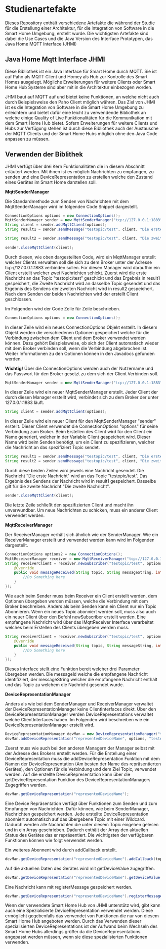 # Studienartefakte

Dieses Repository enthält verschiedene Artefakte die während der Studie für die Erstellung einer Architektur, für die Integration von Software in die Smart Home Umgebung, erstellt wurde. Die wichtigsten Artefakte sind dabei die Use Cases und die Java Version des Interface Prototypen, das Java Home MQTT Interface (JHMI)

## Java Home Mqtt Interface JHMI

Diese Bibliothek ist ein Java Interface für Smart Home durch MQTT. Sie ist auf Paho als MQTT Client und Homey als Hub zur Kontrolle des Smart Homes ausgelegt. Mögliche Erweiterungen für weitere Clients oder Smart Home Hub Systeme sind aber mit in die Architektur einbezogen worden.

JHMI baut auf MQTT auf und bietet keine Funktionen, an welche nicht auch durch Beispielsweise den Paho Client möglich währen. Das Ziel von JHMI ist es die Integration von Software in die Smart Home Umgebung zu erleichtern und bietet dafür eine leicht zu verwendende Bibliothek an welche einige Quality of Live Funktionalitäten für die Kommunikation mit dem Smart Home Hub bietet. Sofern Erweiterungen für weitere Clients und Hubs zur Verfügung stehen ist durch diese Bibliothek auch der Austausche der MQTT Clients und der Smart Home Hubs möglich ohne den Java Code anpassen zu müssen.

## Verwenden der Biblithek

JHMI verfügt über drei Kern Funktionalitäten die in diesem Abschnitt erläutert werden. Mit ihnen ist es möglich Nachrichten zu empfangen, zu senden und eine DeviceRepresentation zu erstellen welche den Zustand eines Gerätes im Smart Home darstellen soll.

**MqttSenderManager**

Die Standardmethode zum Senden von Nachrichten mit dem MqttSenderManager wird im folgenden Code Snippet dargestellt.

```Java
ConnectionOptions options = new ConnectionOptions();
MqttSenderManager sender = new MqttSenderManager("tcp://127.0.0.1:1883");
String client = sender.addMqttClient(options);
String result1 = sender.sendMessage("testopic/test", client, "Die erste Nachricht");

String result2 = sender.sendMessage("testopic/test", client, "Die zweite Nachricht");
    
sender.closeMqttClient(client);
```

Durch diesen, wie oben dargestellten Code, wird ein MqttManager erstellt welcher Clients verwalten soll die sich zu dem Broker unter der Adresse tcp://127.0.0.1:1883 verbinden sollen. Für diesen Manager wird daraufhin ein Client erstellt welcher zwei Nachrichten schickt. Zuerst wird die erste Nachricht an das Topic "testopic/test" geschickt und das Ergebnis in result1 gespeichert, die Zweite Nachricht wird an dasselbe Topic gesendet und das Ergebnis des Sendens der zweiten Nachricht wird in result2 gespeichert. Nach dem Senden der beiden Nachrichten wird der erstellt Client geschlossen.

Im Folgenden wird der Code Zeile für Zeile beschrieben.


```Java
ConnectionOptions options = new ConnectionOptions();
 ```
In dieser Zeile wird ein neues ConnectionOptions Objekt erstellt. In diesem Objekt werden die verschiedenen Optionen gespeichert welche für die Verbindung zwischen dem Client und dem Broker verwendet werden können. Dazu gehört Beispielsweise, ob sich der Client automatisch wieder mit dem Broker verbinden soll, wenn die Verbindung abgebrochen ist. Weiter Informationen zu den Optionen können in den Javadocs gefunden werden.

**Wichtig!** Über die ConnectionOptions werden auch der Nutzername und das Passwort für den Broker gesetzt zu dem sich der Client Verbinden soll.

```Java
MqttSenderManager sender = new MqttSenderManager("tcp://127.0.0.1:1883");
 ```
In dieser Zeile wird ein neuer MqttSenderManager erstellt. Jeder Client der durch diesen Manager erstellt wird, verbindet sich zu dem Broker der unter 127.0.0.1:1883
läuft.

```Java
String client = sender.addMqttClient(options);
 ```
In dieser Zeile wird ein neuer Client für den MqttSenderManager "sender" erstellt. Dieser Client verwendet die ConnectionOptions "options" für seine Verbindung zum Broker. Beim Erstellen des Client wird für den Client ein Name generiert, welcher in der Variable Client gespeichert wird. Dieser Name wird beim Senden benötigt, um ein Client zu spezifizieren, welcher die Nachricht an das spezifiziert Topic sendet.

```Java
String result1 = sender.sendMessage("testopic/test", client, "Die erste Nachricht");
String result2 = sender.sendMessage("testopic/test", client, "Die zweite Nachricht");
 ```
Durch diese beiden Zeilen wird jeweils eine Nachricht gesendet. Die Nachricht "Die erste Nachricht" wird an das Topic "testopic/test". Das Ergebnis des Sendens der Nachricht wird in result1 gespeichert. Dasselbe gilt für die zweite Nachricht "Die zweite Nachricht".

```Java
sender.closeMqttClient(client);
 ```
Die letzte Zeile schließt den spezifizierten Client und macht ihn unverwundbar. Um neue Nachrichten zu schicken, muss ein anderer Client verwendet werden.

**MqttReceiverManager**

Der ReceiverManager verhält sich ähnlich wie der SenderManager. Wie ein ReceiverManager erstellt und verwendet werden kann wird im Folgenden dargestellt.

```Java
ConnectionOptions options2 = new ConnectionOptions();
MqttReceiverManager receiver = new MqttReceiverManager("tcp://127.0.0.1:1883");
String receiverClient = receiver.newSubscriber("testopic/test", options2, new IMqttReceiver() {
    @Override
    public void messageReceived(String topic, String messageString, int messageId) {
        //Do Something here
    }
});
```

Wie auch beim Sender muss beim Receiver ein Client erstellt werden, dem Optionen übergeben werden müssen, welche die Verbindung mit dem Broker beschreiben. Anders als beim Senden kann ein Client nur ein Topic Abonnieren. Wenn ein neues Topic abonniert werden soll, muss also auch ein neuer Client über den Befehl newSubscriber erstellt werden. Eine empfangene Nachricht wird über das IMqttReceiver Interface verarbeitet welches beim Erstellen des Clients übergeben werden muss.

```Java
String receiverClient = receiver.newSubscriber("testopic/test", options2, new IMqttReceiver() {
    @Override
    public void messageReceived(String topic, String messageString, int messageId) {
        //Do Something here
    }
});
```

Dieses Interface stellt eine Funktion bereit welcher drei Parameter übergeben werden. Die messageId welche die empfangene Nachricht identifiziert, der messageString welcher die empfangene Nachricht enthält und das Topic zu welchem die Nachricht gesendet wurde.

**DeviceRepresentationManager**

Anders als wie bei dem SenderManager und ReceiverManager verwaltet der DeviceRepresentationManager keine ClientInterfaces direkt. Über den DeviceRepresentationManager werden DeviceRepresentations verwaltet welche ClientInterfaces haben. Im Folgenden wird beschreiben wie ein DeviceRepresentationManager erstellt wird.

```Java
DeviceRepresentationManager devMan = new DeviceRepresentationManager("tcp://127.0.0.1:1883");
devMan.addDeviceRepresentation("representedDeviceName", options, "testopic/testDevice");
```

Zuerst muss wie auch bei den anderen Managern der Manager selbst mit der Adresse des Brokers erstellt werden. Für die Erstellung einer DeviceRepresentation muss die addDeviceRepresentation Funktion mit dem Namen der DeviceRepresentation (Am besten der Name des repräsentierten Gerätes), den Optionen für die Verbindung und dem Ziel Topic, verwendet werden. Auf die erstellte DeviceRepresentation kann über die getDeviceRepresentation Funktion des DeviceRepresentationManagers Zugegriffen werden.

```Java
devMan.getDeviceRepresentation("representedDeviceName");
```
Eine Device Repräsentation verfügt über Funktionen zum Senden und zum Empfangen von Nachrichten. Dafür können, wie beim SenderManager, Nachrichten gespeichert werden. Jede erstellte DeviceRepresentation abonniert automatisch auf das übergebene Topic mit einer Wildcard. Dadurch werden alle Nachrichten die unter diesem Topic eingehen gelesen und in ein Array geschrieben. Dadurch enthält der Array den aktuellen Status des Gerätes das er repräsentiert. Die wichtigsten der verfügbaren Funktionen können wie folgt verwendet werden.

Ein weiteres Abonnent wird durch addCallback erstellt.
```Java
devMan.getDeviceRepresentation("representedDeviceName").addCallback(topic, IMqttReceiver());
```
Auf die aktuellen Daten des Gerätes wird mit getDeviceValue zugegriffen.
```Java
devMan.getDeviceRepresentation("representedDeviceName").getDeviceValue(topic);
```
Eine Nachricht kann mit registerMessage gespeichert werden.
```Java
devMan.getDeviceRepresentation("representedDeviceName").registerMessage(name, topic, value);
```

Wenn der verwendete Smart Home Hub von JHMI unterstütz wird, gibt kann auch eine Spezialisierte DeviceRepresentation verwendet werden. Diese ermöglicht gegebenfalls das verwendet von Funktionen die nur von diesem Smart Home Hub angeboten werden. Durch das Verwenden dieser spezialisierten DeviceRepresentations ist der Aufwand beim Wechseln des Smart Home Hubs allerdings größer da die DeviceRepresentations angepasst werden müssen, wenn sie diese spezialisierten Funktionen verwenden.





